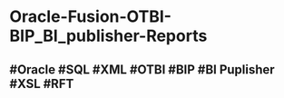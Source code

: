 # Oracle-Fusion-OTBI-BIP_BI_publisher-Reports
## #Oracle #SQL #XML #OTBI #BIP #BI Puplisher #XSL #RFT
